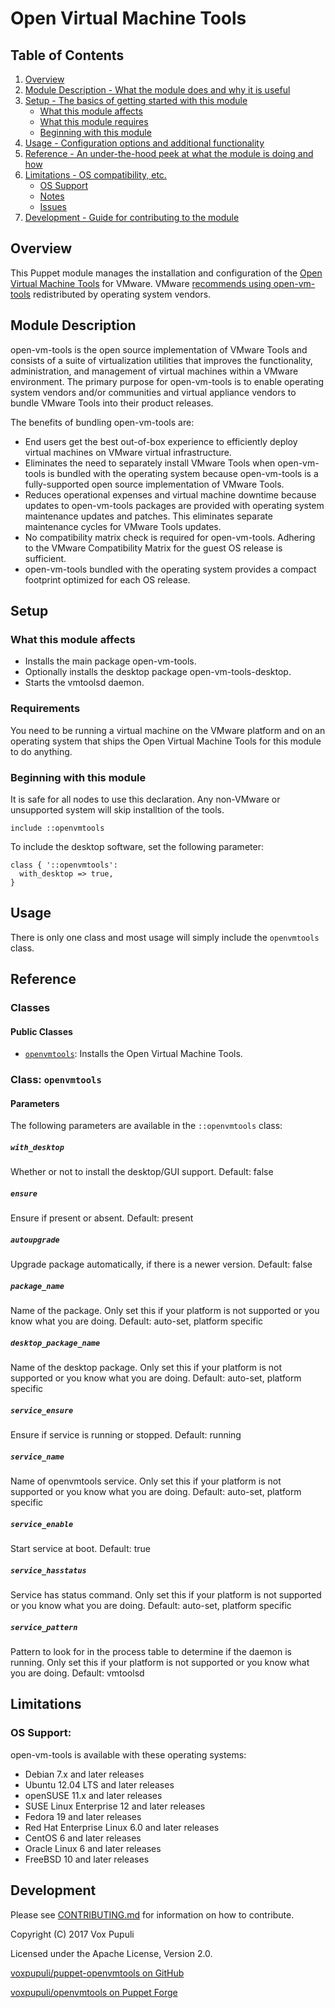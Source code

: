 # Open Virtual Machine Tools

## Table of Contents

1. [Overview](#overview)
2. [Module Description - What the module does and why it is useful](#module-description)
3. [Setup - The basics of getting started with this module](#setup)
    * [What this module affects](#what-this-module-affects)
    * [What this module requires](#requirements)
    * [Beginning with this module](#beginning-with-this-module)
4. [Usage - Configuration options and additional functionality](#usage)
5. [Reference - An under-the-hood peek at what the module is doing and how](#reference)
5. [Limitations - OS compatibility, etc.](#limitations)
    * [OS Support](#os-support)
    * [Notes](#notes)
    * [Issues](#issues)
6. [Development - Guide for contributing to the module](#development)

## Overview

This Puppet module manages the installation and configuration of the [Open Virtual Machine Tools](http://open-vm-tools.sourceforge.net/) for VMware.  VMware [recommends using open-vm-tools](http://kb.vmware.com/kb/2073803) redistributed by operating system vendors.

## Module Description

open-vm-tools is the open source implementation of VMware Tools and consists of a suite of virtualization utilities that improves the functionality, administration, and management of virtual machines within a VMware environment. The primary purpose for open-vm-tools is to enable operating system vendors and/or communities and virtual appliance vendors to bundle VMware Tools into their product releases.

The benefits of bundling open-vm-tools are:

* End users get the best out-of-box experience to efficiently deploy virtual machines on VMware virtual infrastructure.
* Eliminates the need to separately install VMware Tools when open-vm-tools is bundled with the operating system because open-vm-tools is a fully-supported open source implementation of VMware Tools.
* Reduces operational expenses and virtual machine downtime because updates to open-vm-tools packages are provided with operating system maintenance updates and patches. This eliminates separate maintenance cycles for VMware Tools updates.
* No compatibility matrix check is required for open-vm-tools. Adhering to the VMware Compatibility Matrix for the guest OS release is sufficient.
* open-vm-tools bundled with the operating system provides a compact footprint optimized for each OS release.

## Setup

### What this module affects

* Installs the main package open-vm-tools.
* Optionally installs the desktop package open-vm-tools-desktop.
* Starts the vmtoolsd daemon.

### Requirements

You need to be running a virtual machine on the VMware platform and on an operating system that ships the Open Virtual Machine Tools for this module to do anything.

### Beginning with this module

It is safe for all nodes to use this declaration.  Any non-VMware or unsupported system will skip installtion of the tools.
```puppet
include ::openvmtools
```

To include the desktop software, set the following parameter:
```puppet
class { '::openvmtools':
  with_desktop => true,
}
```

## Usage

There is only one class and most usage will simply include the `openvmtools` class.

## Reference

### Classes

#### Public Classes

* [`openvmtools`](#class-openvmtools): Installs the Open Virtual Machine Tools.

### Class: `openvmtools`

#### Parameters

The following parameters are available in the `::openvmtools` class:

##### `with_desktop`

Whether or not to install the desktop/GUI support.
Default: false

##### `ensure`

Ensure if present or absent.
Default: present

##### `autoupgrade`

Upgrade package automatically, if there is a newer version.
Default: false

##### `package_name`

Name of the package.  Only set this if your platform is not supported or you know what you are doing.
Default: auto-set, platform specific

##### `desktop_package_name`

Name of the desktop package.  Only set this if your platform is not supported or you know what you are doing.
Default: auto-set, platform specific

##### `service_ensure`

Ensure if service is running or stopped.
Default: running

##### `service_name`

Name of openvmtools service.  Only set this if your platform is not supported or you know what you are doing.
Default: auto-set, platform specific

##### `service_enable`

Start service at boot.
Default: true

##### `service_hasstatus`

Service has status command.  Only set this if your platform is not supported or you know what you are doing.
Default: auto-set, platform specific

##### `service_pattern`

Pattern to look for in the process table to determine if the daemon is running.  Only set this if your platform is not supported or you know what you are doing.
Default: vmtoolsd

## Limitations

### OS Support:

open-vm-tools is available with these operating systems:

* Debian 7.x and later releases
* Ubuntu 12.04 LTS and later releases
* openSUSE 11.x and later releases
* SUSE Linux Enterprise 12 and later releases
* Fedora 19 and later releases
* Red Hat Enterprise Linux 6.0 and later releases
* CentOS 6 and later releases
* Oracle Linux 6 and later releases
* FreeBSD 10 and later releases

## Development

Please see [CONTRIBUTING.md](CONTRIBUTING.md) for information on how to contribute.

Copyright (C) 2017 Vox Pupuli

Licensed under the Apache License, Version 2.0.

[voxpupuli/puppet-openvmtools on GitHub](https://github.com/voxpupuli/puppet-openvmtools)

[voxpupuli/openvmtools on Puppet Forge](https://forge.puppetlabs.com/voxpupuli/openvmtools)

